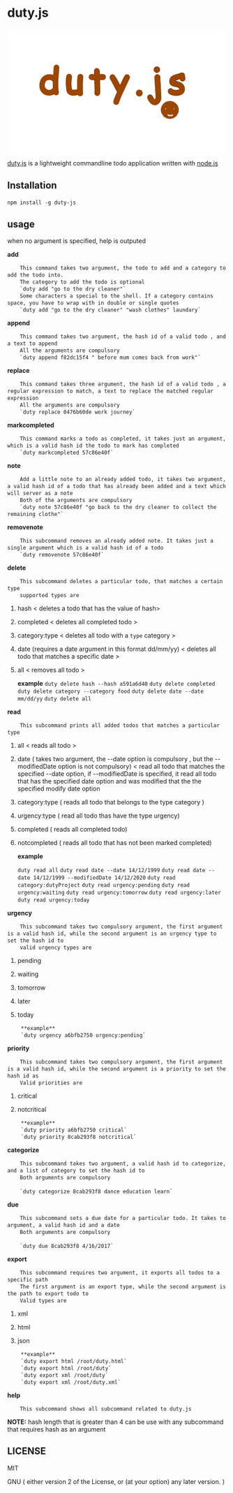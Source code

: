 # duty.js

[![Logo](assets/logo.png)](assets/logo.jpg)


[duty.js](https://github.com/zombieleet/duty) is a lightweight commandline todo application written with [node.js](https://nodejs.org)


## Installation

`npm install -g duty-js`


## usage

when no argument is specified, help is outputed

**add** 
    
        This command takes two argument, the todo to add and a category to add the todo into.
        The category to add the todo is optional
        `duty add "go to the dry cleaner"`
        Some characters a special to the shell. If a category contains space, you have to wrap with in double or single quotes
        `duty add "go to the dry cleaner" "wash clothes" laundary`

**append**

        This command takes two argument, the hash id of a valid todo , and a text to append
        All the arguments are compulsory
        `duty append f82dc15f4 " before mum comes back from work"`


**replace**

        This command takes three argument, the hash id of a valid todo , a regular expression to match, a text to replace the matched regular expression
        All the arguments are compulsory
        `duty replace 0476b60de work journey`


**markcompleted**

        This command marks a todo as completed, it takes just an argument, which is a valid hash id the todo to mark has completed
        `duty markcompleted 57c86e40f`

**note**

        Add a little note to an already added todo, it takes two argument, a valid hash id of a todo that has already been added and a text which will server as a note
        Both of the arguments are compulsory
        `duty note 57c86e40f "go back to the dry cleaner to collect the remaining clothe"`

**removenote**

        This subcommand removes an already added note. It takes just a single argument which is a valid hash id of a todo 
        `duty removenote 57c86e40f`      

**delete**      

        This subcommand deletes a particular todo, that matches a certain type
        supported types are

1. hash < deletes a todo that has the value of hash>
2. completed < deletes all completed todo >
3. category:type < deletes all todo with a `type` category >
4. date (requires a date argument in this format dd/mm/yy) < deletes all todo that matches a specific date >
5. all < removes all todo >

    **example**
    `duty delete hash --hash a591a6d40`
    `duty delete completed`
    `duty delete category --category food` 
    `duty delete date --date mm/dd/yy`
    `duty delete all`

**read**

        This subcommand prints all added todos that matches a particular type

1. all < reads all todo >
2. date ( takes two argument, the --date option is compulsory , but the --modifiedDate option is not compulsory) < read all todo that matches the specified --date option, if --modifiedDate is specified, it read all todo that has the specified date option and was modified that the the specified modify date option
3. category:type ( reads all todo that belongs to the type category )
4. urgency:type ( read all todo thas have the type urgency)
5. completed ( reads all completed todo)
6. notcompleted ( reads all todo that has not been marked completed)

    **example**

    `duty read all`
    `duty read date --date 14/12/1999`
    `duty read date --date 14/12/1999 --modifiedDate 14/12/2020`
    `duty read category:dutyProject`
    `duty read urgency:pending`
    `duty read urgency:waiting`
    `duty read urgency:tomorrow`
    `duty read urgency:later`
    `duty read urgency:today`



**urgency**

        This subcommand takes two compulsory argument, the first argument is a valid hash id, while the second argument is an urgency type to set the hash id to
        valid urgency types are
1. pending
2. waiting
3. tomorrow
4. later
5. today

        **example**
        `duty urgency a6bfb2750 urgency:pending`

**priority**

        This subcommand takes two compulsory argument, the first argument is a valid hash id, while the second argument is a priority to set the hash id as
        Valid priorities are

1. critical
2. notcritical        

        **example**
        `duty priority a6bfb2750 critical`
        `duty priority 8cab293f8 notcritical`


**categorize**

        This subcommand takes two argument, a valid hash id to categorize, and a list of category to set the hash id to
        Both arguments are compulsory

        `duty categorize 8cab293f8 dance education learn`




**due**

        This subcommand sets a due date for a particular todo. It takes to argument, a valid hash id and a date 
        Both arguments are compulsory

        `duty due 8cab293f8 4/16/2017`

**export**

        This subcommand requires two argument, it exports all todos to a specific path
        The first argument is an export type, while the second argument is the path to export todo to
        Valid types are

1. xml
2. html
3. json

        **example**
        `duty export html /root/duty.html`
        `duty export html /root/duty`
        `duty export xml /root/duty`
        `duty export xml /root/duty.xml`
**help**

		This subcommand shows all subcommand related to duty.js
		

**NOTE:** hash length that is greater than 4 can be use with any subcommand that requires hash as an argument

## LICENSE

MIT 

GNU  ( either version 2 of the License, or (at your option) any later version. )
